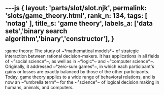 ---js
{
  layout: 'parts/slot/slot.njk',
  permalink: 'slots/game_theory.html',
  rank_n: 134,
  tags: [ 'notag' ],
  title_s: 'game theory',
  labels_a: ['data sets','binary search algorithm','binary','constructor'],
}
---
:game theory:
The study of ~°mathematical models°~ of strategic interaction between rational decision-makers. It has applications in all fields of ~°social science°~, as well as in ~°logic°~ and ~°computer science°~. Originally, it addressed ~°zero-sum games°~, in which each participant's gains or losses are exactly balanced by those of the other participants. Today, game theory applies to a wide range of behavioral relations, and is now an ~°umbrella term°~ for the ~°science°~ of logical decision making in humans, animals, and computers.
